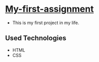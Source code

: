 # [My-first-assignment](https://arnobchakma.github.io/My-first-assignment/index.html)

- This is my first project in my life.

## Used Technologies
- HTML
- CSS

